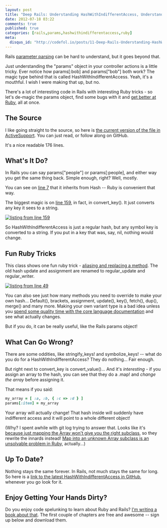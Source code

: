 ```yaml
---
layout: post
title: "Deep Rails: Understanding HashWithIndifferentAccess, Understanding the Params Hash"
date: 2012-07-18 03:22
comments: true
published: true
categories: [rails,params,hashwithindifferentaccess,ruby]
meta:
  disqus_id: "http://codefol.io/posts/11-Deep-Rails-Understanding-HashWithIndifferentAccess-Understanding-the-Params-Hash"
---
```

Rails <a href="http://codefol.io/posts/9-How-Does-Rack-Parse-Query-Params-With-parse-nested-query">parameter parsing</a> can be hard to understand, but it goes beyond that.

Just understanding the "params" object in your controller actions is a little tricky.  Ever notice how params[:bob] and params["bob"] both work?  The magic type behind that is called HashWithIndifferentAccess.  Yeah, it's a mouthful.  I wish I were making that up, but no.

There's a lot of interesting code in Rails with interesting Ruby tricks - so let's de-magic the params object, find some bugs with it and <a href="http://rebuilding-rails.com">get better at Ruby</a>, all at once.

<h2> The Source </h2>

I like going straight to the source, so here is <a href="https://github.com/rails/rails/blob/808592bae2b83ced018f16d576d41a0059ed302a/activesupport/lib/active_support/hash_with_indifferent_access.rb">the current version of the file in ActiveSupport</a>.  You can just read, or follow along on GitHub.

It's a nice readable 176 lines.

<h2> What's It Do? </h2>

In Rails you can say params["people"] or params[:people], and either way you get the same thing back.  Simple enough, right?  Well, mostly.

You can see on <a href="https://github.com/rails/rails/blob/808592bae2b83ced018f16d576d41a0059ed302a/activesupport/lib/active_support/hash_with_indifferent_access.rb#L7">line 7</a> that it inherits from Hash -- Ruby is convenient that way.

The biggest magic is on <a href="https://github.com/rails/rails/blob/808592bae2b83ced018f16d576d41a0059ed302a/activesupport/lib/active_support/hash_with_indifferent_access.rb#L159">line 159</a>, in fact, in convert_key().  It just converts any key it sees to a string.

<a href="https://github.com/rails/rails/blob/808592bae2b83ced018f16d576d41a0059ed302a/activesupport/lib/active_support/hash_with_indifferent_access.rb#L159"><img src="/images/11/line_159.png" alt="listing from line 159" /></a>

So HashWithIndifferentAccess is just a regular hash, but any symbol key is converted to a string.  If you put in a key that was, say, nil, nothing would change.

<h2>Fun Ruby Tricks</h2>

This class shows one fun ruby trick - <a href="https://github.com/rails/rails/blob/master/activesupport/lib/active_support/hash_with_indifferent_access.rb#L49">aliasing and replacing a method</a>.  The old hash update and assignment are renamed to regular_update and regular_writer.

<a href="https://github.com/rails/rails/blob/master/activesupport/lib/active_support/hash_with_indifferent_access.rb#L49"><img src="/images/11/line_49.png" alt="listing from line 49" /></a>

You can also see just how many methods you need to override to make your own hash...  Default(), brackets, assignment, update(), key(), fetch(), dup(), merge() and many more.  Making your own variant type is a bad idea unless you <a href="http://www.ruby-doc.org/core-1.9.3/Hash.html">spend some quality time with the core language documentation</a> and see what actually changes.

But if you do, it can be really useful, like the Rails params object!

<h2> What Can Go Wrong? </h2>

There are some oddities, like stringify_keys! and symbolize_keys! -- what do you do for a HashWithIndifferentAccess?  They do nothing...  Fair enough.

But right next to convert_key is convert_value()...  And it's <i>interesting</i> - if you assign an array to the hash, you can see that they do a .map! and <i>change the array</i> before assigning it.

That means if you said:

``` ruby
my_array = [ :a, :b, { :c => :d } ]
params[:item] = my_array
```

Your array will actually change!  That hash inside will suddenly have indifferent access and it will point to a whole different object!

(Why?  I spent awhile with git log trying to answer that.  Looks like it's <a href="https://github.com/rails/rails/commit/f43e5d160bf9708ad50b58c8168e38579769e024">because just mapping the Array won't give you the right subclass</a>, so they rewrite the innards instead!  <a href="http://codefol.io/posts/13-Unsolvable-Ruby-Problems-Array-map-on-an-Array-subclass-but-keep-the-subclass-">Map into an unknown Array subclass is an unsolvable problem in Ruby</a>, actually...)

<h2> Up To Date? </h2>

Nothing stays the same forever.  In Rails, not much stays the same for long.  So here is a <a href="https://github.com/rails/rails/blob/master/activesupport/lib/active_support/hash_with_indifferent_access.rb">link to the latest HashWithIndifferentAccess in GitHub</a>, whenever you go look for it.

<h2>Enjoy Getting Your Hands Dirty?</h2>

Do you enjoy code spelunking to learn about Ruby and Rails?  <a href="http://rebuilding-rails.com">I'm writing a book about that</a>.  The first couple of chapters are free and awesome -- sign up below and download them.
